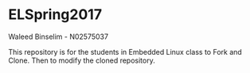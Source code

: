 # ELSpring2017

Waleed Binselim - N02575037 

This repository is for the students in Embedded Linux class to Fork and Clone. Then to modify the cloned repository.